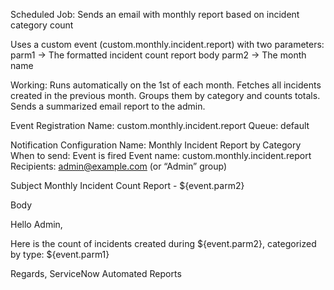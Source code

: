 Scheduled Job: Sends an email with monthly report based on incident category count

Uses a custom event (custom.monthly.incident.report) with two parameters:
parm1 → The formatted incident count report body
parm2 → The month name

Working:
Runs automatically on the 1st of each month.
Fetches all incidents created in the previous month.
Groups them by category and counts totals.
Sends a summarized email report to the admin.

Event Registration
Name: custom.monthly.incident.report
Queue: default

Notification Configuration
Name: Monthly Incident Report by Category
When to send: Event is fired
Event name: custom.monthly.incident.report
Recipients: admin@example.com (or “Admin” group)

Subject
Monthly Incident Count Report - ${event.parm2}

Body

Hello Admin,

Here is the count of incidents created during ${event.parm2}, categorized by type:
${event.parm1}

Regards,
ServiceNow Automated Reports
